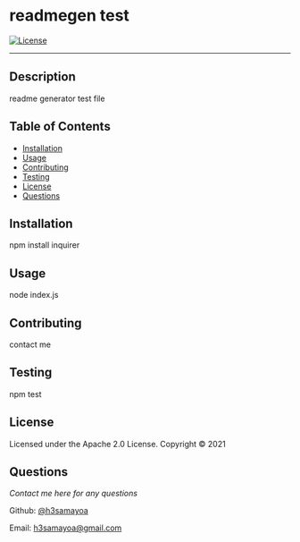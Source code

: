 # readmegen test

[![License](https://img.shields.io/badge/License-Apache%202.0-blue.svg)](https://opensource.org/licenses/Apache-2.0)

---

## Description
readme generator test file

## Table of Contents
* [Installation](#installation)
* [Usage](#usage)
* [Contributing](#contributing)
* [Testing](#testing)
* [License](#license)
* [Questions](#questions)

## Installation
npm install inquirer

## Usage
node index.js

## Contributing
contact me

## Testing
npm test

## License 
Licensed under the Apache 2.0 License. Copyright © 2021

## Questions
*Contact me here for any questions* 

Github: [@h3samayoa](https://github.com/h3samayoa/)

Email: [h3samayoa@gmail.com](mailto:h3samayoa@gmail.com)
